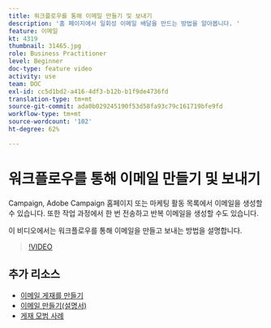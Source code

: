 ```yaml
---
title: 워크플로우를 통해 이메일 만들기 및 보내기
description: '홈 페이지에서 일회성 이메일 배달을 만드는 방법을 알아봅니다. '
feature: 이메일
kt: 4319
thumbnail: 31465.jpg
role: Business Practitioner
level: Beginner
doc-type: feature video
activity: use
team: DOC
exl-id: cc5d1bd2-a416-4df3-b12b-b1f9de4736fd
translation-type: tm+mt
source-git-commit: ada0b029245190f53d58fa93c79c161719bfe9fd
workflow-type: tm+mt
source-wordcount: '102'
ht-degree: 62%

---
```


# 워크플로우를 통해 이메일 만들기 및 보내기

Campaign, Adobe Campaign 홈페이지 또는 마케팅 활동 목록에서 이메일을 생성할 수 있습니다. 또한 작업 과정에서 한 번 전송하고 반복 이메일을 생성할 수도 있습니다.

이 비디오에서는 워크플로우를 통해 이메일을 만들고 보내는 방법을 설명합니다.

>[!VIDEO](https://video.tv.adobe.com/v/31465?quality=12)

## 추가 리소스

* [이메일 게재를 만들기](/help/communication-channels/email/create-email-from-homepage.md)
* [이메일 만들기(설명서)](https://docs.adobe.com/content/help/en/campaign-standard/using/communication-channels/email-messages/creating-an-email.html)
* [게재 모범 사례](https://experienceleague.adobe.com/docs/campaign-standard/using/communication-channels/delivery-bestpractices/delivery-best-practices.html?lang=ko)
